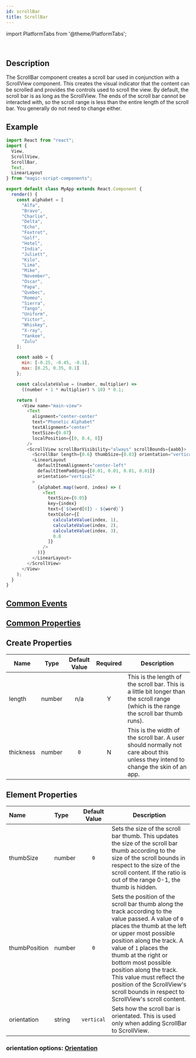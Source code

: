 ```yaml
---
id: scrollBar
title: ScrollBar
---
```


import PlatformTabs from '@theme/PlatformTabs';

<PlatformTabs component='scrollbar' />​

## Description

The ScrollBar component creates a scroll bar used in conjunction with a ScrollView component. This creates the visual indicator that the content can be scrolled and provides the controls used to scroll the view. By default, the scroll bar is as long as the ScrollView. The ends of the scroll bar cannot be interacted with, so the scroll range is less than the entire length of the scroll bar. You generally do not need to change either.

## Example

```javascript
import React from "react";
import {
  View,
  ScrollView,
  ScrollBar,
  Text,
  LinearLayout
} from "magic-script-components";

export default class MyApp extends React.Component {
  render() {
    const alphabet = [
      "Alfa",
      "Bravo",
      "Charlie",
      "Delta",
      "Echo",
      "Foxtrot",
      "Golf",
      "Hotel",
      "India",
      "Juliett",
      "Kilo",
      "Lima",
      "Mike",
      "November",
      "Oscar",
      "Papa",
      "Quebec",
      "Romeo",
      "Sierra",
      "Tango",
      "Uniform",
      "Victor",
      "Whiskey",
      "X-ray",
      "Yankee",
      "Zulu"
    ];

    const aabb = {
      min: [-0.25, -0.45, -0.1],
      max: [0.25, 0.35, 0.1]
    };

    const calculateValue = (number, multiplier) =>
      ((number + 1 * multiplier) % 10) * 0.1;

    return (
      <View name="main-view">
        <Text
          alignment="center-center"
          text="Phonetic Alphabet"
          textAlignment="center"
          textSize={0.07}
          localPosition={[0, 0.4, 0]}
        />
        <ScrollView scrollBarVisibility="always" scrollBounds={aabb}>
          <ScrollBar length={0.6} thumbSize={0.03} orientation="vertical" />
          <LinearLayout
            defaultItemAlignment="center-left"
            defaultItemPadding={[0.01, 0.01, 0.01, 0.01]}
            orientation="vertical"
          >
            {alphabet.map((word, index) => (
              <Text
                textSize={0.05}
                key={index}
                text={`${word[0]} - ${word}`}
                textColor={[
                  calculateValue(index, 1),
                  calculateValue(index, 2),
                  calculateValue(index, 3),
                  0.8
                ]}
              />
            ))}
          </LinearLayout>
        </ScrollView>
      </View>
    );
  }
}
```

## [Common Events](../events/CommonEvents.md)

## [Common Properties](../types/Properties.md)

## Create Properties

| Name      | Type   | Default Value | Required | Description                                                                                                                             |
| --------- | ------ | :-----------: | :------: | --------------------------------------------------------------------------------------------------------------------------------------- |
| length    | number |      n/a      |    Y     | This is the length of the scroll bar. This is a little bit longer than the scroll range (which is the range the scroll bar thumb runs). |
| thickness | number |      `0`      |    N     | This is the width of the scroll bar. A user should normally not care about this unless they intend to change the skin of an app.        |

## Element Properties

| Name          | Type   | Default Value | Description                                                                                                                                                                                                                                                                                                                                                                                            |
| :------------ | :----- | :-----------: | ------------------------------------------------------------------------------------------------------------------------------------------------------------------------------------------------------------------------------------------------------------------------------------------------------------------------------------------------------------------------------------------------------ |
| thumbSize     | number |      `0`      | Sets the size of the scroll bar thumb. This updates the size of the scroll bar thumb according to the size of the scroll bounds in respect to the size of the scroll content. If the ratio is out of the range 0-1, the thumb is hidden.                                                                                                                                                               |
| thumbPosition | number |      `0`      | Sets the position of the scroll bar thumb along the track according to the value passed. A value of `0` places the thumb at the left or upper most possible position along the track. A value of `1` places the thumb at the right or bottom most possible position along the track. This value must reflect the position of the ScrollView's scroll bounds in respect to ScrollView's scroll content. |
| orientation   | string |  `vertical`   | Sets how the scroll bar is orientated. This is used only when adding ScrollBar to ScrollView.                                                                                                                                                                                                                                                                                                          |

### orientation options: [Orientation](../types/Orientation.md)